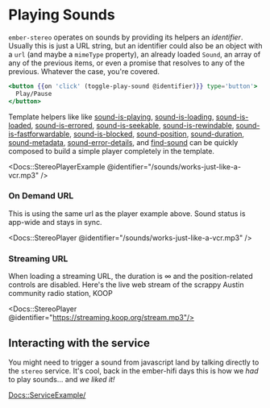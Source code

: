 # Playing Sounds

`ember-stereo` operates on sounds by providing its helpers an <em>identifier</em>. Usually this is just a URL string, but an identifier could also be an object with a `url` (and maybe a `mimeType` property), an already loaded `Sound`, an array of any of the previous items, or even a promise that resolves to any of the previous. Whatever the case, you're covered.

```hbs
<button {{on 'click' (toggle-play-sound @identifier)}} type='button'>
  Play/Pause
</button>
```

Template helpers like like [sound-is-playing](/docs/api/helpers/sound-is-playing), [sound-is-loading](/docs/api/helpers/sound-is-loading), [sound-is-loaded](/docs/api/helpers/sound-is-loaded), [sound-is-errored](/docs/api/helpers/sound-is-errored), [sound-is-seekable](/docs/api/helpers/sound-is-seekable), [sound-is-rewindable](/docs/api/helpers/sound-is-rewindable), [sound-is-fastforwardable](/docs/api/helpers/sound-is-fastforwardable), [sound-is-blocked](/docs/api/helpers/sound-is-blocked), [sound-position](/docs/api/helpers/sound-position), [sound-duration](/docs/api/helpers/sound-duration), [sound-metadata](/docs/api/helpers/sound-metadata), [sound-error-details](/docs/api/helpers/sound-error-details), and [find-sound](/docs/api/helpers/find-sound) can be quickly composed to build a simple player completely in the template.

<Docs::StereoPlayerExample @identifier="/sounds/works-just-like-a-vcr.mp3" />

### On Demand URL

This is using the same url as the player example above. Sound status is app-wide and stays in sync.

<Docs::StereoPlayer @identifier="/sounds/works-just-like-a-vcr.mp3" />

### Streaming URL

When loading a streaming URL, the duration is ∞ and the position-related controls are disabled. Here's the live web stream of the scrappy Austin community radio station, KOOP

<Docs::StereoPlayer @identifier="https://streaming.koop.org/stream.mp3"/>

## Interacting with the service

You might need to trigger a sound from javascript land by talking directly to the `stereo` service. It's cool, back in the ember-hifi days this is how we _had_ to play sounds… and _we liked it!_

<Docs::ServiceExample/>
